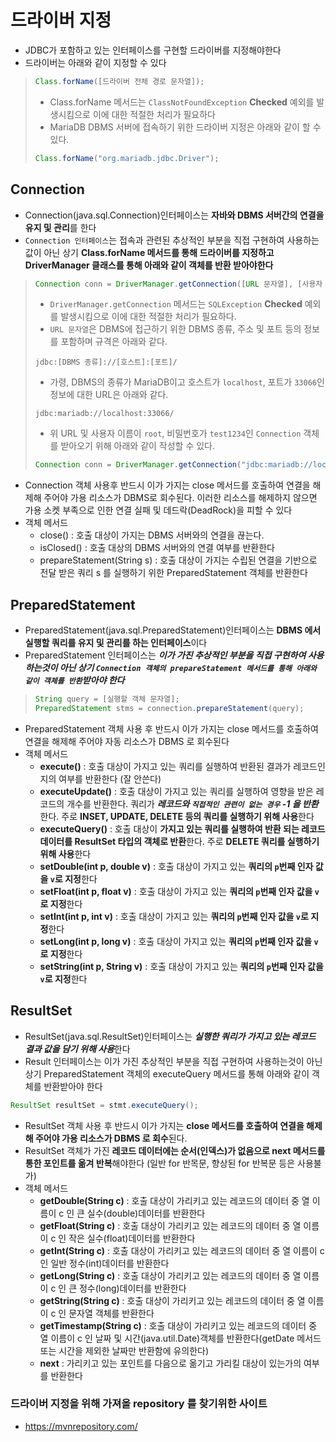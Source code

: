 # 드라이버 지정
* JDBC가 포함하고 있는 인터페이스를 구현할 드라이버를 지정해야한다
* 드라이버는 아래와 같이 지정할 수 있다
>```java
>Class.forName([드라이버 전체 경로 문자열]);
>```
>* Class.forName 메서드는 `ClassNotFoundException` **Checked** 예외를 발생시킴으로 이에 대한 적절한 처리가 필요하다
>* MariaDB DBMS 서버에 접속하기 위한 드라이버 지정은 아래와 같이 할 수 있다.
>```java
>Class.forName("org.mariadb.jdbc.Driver");
>```
## Connection
* Connection(java.sql.Connection)인터페이스는 **자바와 DBMS 서버간의 연결을 유지 및 관리**를 한다
* `Connection 인터페이스`는 접속과 관련된 추상적인 부분을 직접 구현하여 사용하는 값이 아닌 상기 **Class.forName 메서드를 통해 드라이버를 지정하고 DriverManager 클래스를 통해 아래와 같이 객체를 반환 받아야한다**
>```java
>Connection conn = DriverManager.getConnection([URL 문자열], [사용자 이름 문자열], [비밀번호 문자열]);
>```
>- `DriverManager.getConnection` 메서드는 `SQLException` **Checked** 예외를 발생시킴으로 이에 대한 적절한 처리가 필요하다.
>- `URL 문자열`은 DBMS에 접근하기 위한 DBMS 종류, 주소 및 포트 등의 정보를 포함하며 규격은 아래와 같다.
>```text
>jdbc:[DBMS 종류]://[호스트]:[포트]/
>```
>- 가령, DBMS의 종류가 MariaDB이고 호스트가 `localhost`, 포트가 `33066`인 정보에 대한 URL은 아래와 같다.
>```text
>jdbc:mariadb://localhost:33066/
>```
>- 위 URL 및 사용자 이름이 `root`, 비밀번호가 `test1234`인 `Connection` 객체를 받아오기 위해 아래와 같이 작성할 수 있다.
>```java
>Connection conn = DriverManager.getConnection("jdbc:mariadb://localhost:33066/", "root", "test1234");
>```
* Connection 객체 사용후 반드시 이가 가지는 close 메서드를 호출하여 연결을 해제해 주어야 가용 리소스가 DBMS로 회수된다. 이러한 리소스를 해제하지 않으면 가용 소켓 부족으로 인한 연결 실패 및 데드락(DeadRock)을 피할 수 있다
* 객체 메서드
    * close() : 호출 대상이 가지는 DBMS 서버와의 연결을 끊는다.
    * isClosed() : 호출 대상의 DBMS 서버와의 연결 여부를 반환한다
    * prepareStatement(String s) : 호출 대상이 가지는 수립된 연결을 기반으로 전달 받은 쿼리 s 를 실행하기 위한 PreparedStatement 객체를 반환한다
## PreparedStatement
* PreparedStatement(java.sql.PreparedStatement)인터페이스는 **DBMS 에서 실행할 쿼리를 유지 및 관리를 하는 인터페이스**이다
* PreparedStatement 인터페이스는 ***이가 가진 추상적인 부분을 직접 구현하여 사용하는것이 아닌 상기 `Connection 객체의 prepareStatement 메서드를 통해 아래와 같이 객체를 반환`받아야 한다***
>```java
>String query = [실행할 객체 문자열];
>PreparedStatement stms = connection.prepareStatement(query);
>```
* PreparedStatement 객체 사용 후 반드시 이가 가지는 close 메서드를 호출하여 연결을 해제해 주어야 자동 리소스가 DBMS 로 회수된다
* 객체 메서드
    * **execute()** : 호출 대상이 가지고 있는 쿼리를 실행하여 반환된 결과가 레코드인지의 여부를 반환한다 (잘 안쓴다)
    * **executeUpdate()** : 호출 대상이 가지고 있는 쿼리를 실행하여 영향을 받은 레코드의 개수를 반환한다. 쿼리가 ***레코드와 `직접적인 관련이 없는 경우` -1 을 반환***한다. 주로 **INSET, UPDATE, DELETE 등의 쿼리를 실행하기 위해 사용**한다
    * **executeQuery()** : 호출 대상이 **가지고 있는 쿼리를 실행하여 반환 되는 레코드 데이터를 ResultSet 타입의 객체로 반환**한다. 주로 **DELETE 쿼리를 실행하기 위해 사용**한다
    * **setDouble(int p, double v)** : 호출 대상이 가지고 있는 **쿼리의 `p`번째 인자 값을 `v`로 지정**한다
    * **setFloat(int p, float v)** : 호출 대상이 가지고 있는 **쿼리의 `p`번째 인자 값을 `v`로 지정**한다
    * **setInt(int p, int v)** : 호출 대상이 가지고 있는 **쿼리의 `p`번째 인자 값을 `v`로 지정**한다
    * **setLong(int p, long v)** : 호출 대상이 가지고 있는 **쿼리의 `p`번째 인자 값을 `v`로 지정**한다
    * **setString(int p, String v)** : 호출 대상이 가지고 있는 **쿼리의 `p`번째 인자 값을 `v`로 지정**한다
## ResultSet
* ResultSet(java.sql.ResultSet)인터페이스는 ***실행한 쿼리가 가지고 있는 레코드 결과 값을 담기 위해 사용***한다
* Result 인터페이스는 이가 가진 추상적인 부분을 직접 구현하여 사용하는것이 아닌 상기 PreparedStatement 객체의 executeQuery 메서드를 통해 아래와 같이 객체를 반환받아야 한다
```java
ResultSet resultSet = stmt.executeQuery();
```
* ResultSet 객체 사용 후 반드시 이가 가지는 **close 메서드를 호출하여 연결을 해제해 주어야 가용 리소스가 DBMS 로 회수**된다.
* ResultSet 객체가 가진 **레코드 데이터에는 순서(인덱스)가 없음으로 next 메서드를 통한 포인트를 옮겨 반복**해야한다 (일반 for 반목문, 향상된 for 반복문 등은 사용불가)
* 객체 메서드
    * **getDouble(String c)** : 호출 대상이 가리키고 있는 레코드의 데이터 중 열 이름이 c 인 큰 실수(double)데이터를 반환한다
    * **getFloat(String c)** : 호출 대상이 가리키고 있는 레코드의 데이터 중 열 이름이 c 인 작은 실수(float)데이터를 반환한다
    * **getInt(String c)** : 호출 대상이 가리키고 있는 레코드의 데이터 중 열 이름이 c 인 일반 정수(int)데이터를 반환한다
    * **getLong(String c)** : 호출 대상이 가리키고 있는 레코드의 데이터 중 열 이름이 c 인 큰 정수(long)데이터를 반환한다
    * **getString(String c)** : 호출 대상이 가리키고 있는 레코드의 데이터 중 열 이름이 c 인 문자열 객체를 반환한다
    * **getTimestamp(String c)** : 호출 대상이 가리키고 있는 레코드의 데이터 중 열 이름이 c 인 날짜 및 시간(java.util.Date)객체를 반환한다(getDate 메서드 또는 시간을 제외한 날짜만 반환함에 유의한다)
    * **next** :  가리키고 있는 포인트를 다음으로 옮기고 가리킬 대상이 있는가의 여부를 반환한다
### 드라이버 지정을 위해 가져올 repository 를 찾기위한 사이트
* https://mvnrepository.com/
